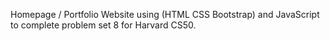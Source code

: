 Homepage / Portfolio Website using (HTML CSS Bootstrap) and JavaScript to complete problem set 8 for Harvard CS50.
